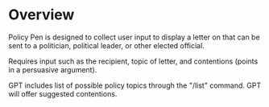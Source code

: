 # Overview

Policy Pen is designed to collect user input to display a letter on that can be sent to a politician, political leader, or other elected official.

Requires input such as the recipient, topic of letter, and contentions (points in a persuasive argument).

GPT includes list of possible policy topics through the "/list" command. GPT will offer suggested contentions.
